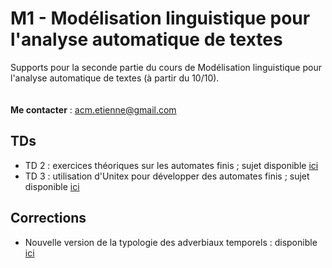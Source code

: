 # M1 - Modélisation linguistique pour l'analyse automatique de textes

Supports pour la seconde partie du cours de Modélisation linguistique pour l'analyse automatique de textes (à partir du 10/10).
<br/><br/><br/>
**Me contacter** : acm.etienne@gmail.com



## TDs

- TD 2 : exercices théoriques sur les automates finis ; sujet disponible [ici](TD2_EXERCICES_AutomatesFinis.pdf)
- TD 3 : utilisation d'Unitex pour développer des automates finis ; sujet disponible [ici](TD3.pdf)

## Corrections

- Nouvelle version de la typologie des adverbiaux temporels : disponible [ici](Correction_ex2_TD1_v2.pdf)
